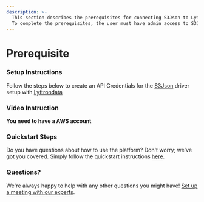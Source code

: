 ```yaml
---
description: >-
  This section describes the prerequisites for connecting S3Json to Lyftrondata.
  To complete the prerequisites, the user must have admin access to S3Json.
---
```


# Prerequisite

### Setup Instructions

Follow the steps below to create an API Credentials for the [S3Json](https://www.lyftrondata.com/integration/technology-analytics/amazon-s3/) driver setup with [Lyftrondata](https://www.lyftrondata.com)

### Video Instruction

**You need to have a AWS account**

### Quickstart Steps

Do you have questions about how to use the platform? Don't worry; we've got you covered. Simply follow the quickstart instructions [here](../amazon-s3-4/).

### Questions? <a href="#questions" id="questions"></a>

We're always happy to help with any other questions you might have! [Set up a meeting with our experts](https://www.lyftrondata.com/book-a-meeting/).
